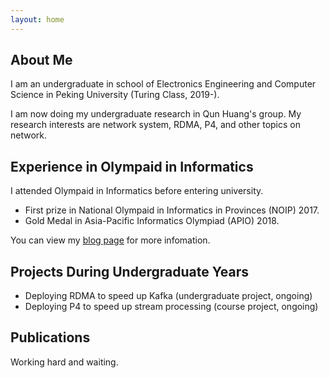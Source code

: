 ```yaml
---
layout: home
---
```


## About Me <a id="aboutme"> </a>

I am an undergraduate in school of Electronics Engineering and Computer Science in Peking University (Turing Class, 2019-). 

I am now doing my undergraduate research in Qun Huang's group. My research interests are network system, RDMA, P4, and other topics on network.

## Experience in Olympaid in Informatics

I attended Olympaid in Informatics before entering university. 

*	First prize in National Olympaid in Informatics in Provinces (NOIP) 2017.
*	Gold Medal in Asia-Pacific Informatics Olympiad (APIO) 2018.

You can view my [blog page](https://www.cnblogs.com/CQzhangyu) for more infomation.

## Projects During Undergraduate Years
*	Deploying RDMA to speed up Kafka (undergraduate project, ongoing)
*	Deploying P4 to speed up stream processing (course project, ongoing)

## Publications <a id="publications"> </a>

Working hard and waiting.